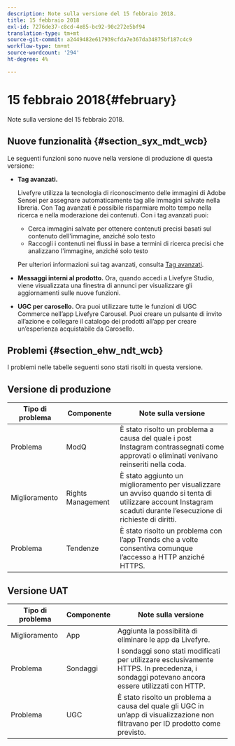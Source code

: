 ```yaml
---
description: Note sulla versione del 15 febbraio 2018.
title: 15 febbraio 2018
exl-id: 7276de37-c8cd-4e85-bc92-90c272e5bf94
translation-type: tm+mt
source-git-commit: a2449482e617939cfda7e367da34875bf187c4c9
workflow-type: tm+mt
source-wordcount: '294'
ht-degree: 4%

---
```


# 15 febbraio 2018{#february}

Note sulla versione del 15 febbraio 2018.

## Nuove funzionalità {#section_syx_mdt_wcb}

Le seguenti funzioni sono nuove nella versione di produzione di questa versione:

* **Tag avanzati.**

   Livefyre utilizza la tecnologia di riconoscimento delle immagini di Adobe Sensei per assegnare automaticamente tag alle immagini salvate nella libreria.
Con Tag avanzati è possibile risparmiare molto tempo nella ricerca e nella moderazione dei contenuti. Con i tag avanzati puoi:

   * Cerca immagini salvate per ottenere contenuti precisi basati sul contenuto dell&#39;immagine, anziché solo testo
   * Raccogli i contenuti nei flussi in base a termini di ricerca precisi che analizzano l&#39;immagine, anziché solo testo

   Per ulteriori informazioni sui tag avanzati, consulta [Tag avanzati](/help/using/c-features-livefyre/c-smart-tags/c-smart-tags.md#c_smart_tags).

* **Messaggi interni al prodotto.** Ora, quando accedi a Livefyre Studio, viene visualizzata una finestra di annunci per visualizzare gli aggiornamenti sulle nuove funzioni.
* **UGC per carosello.** Ora puoi utilizzare tutte le funzioni di UGC Commerce nell’app Livefyre Carousel. Puoi creare un pulsante di invito all’azione e collegare il catalogo dei prodotti all’app per creare un’esperienza acquistabile da Carosello.

## Problemi {#section_ehw_ndt_wcb}

I problemi nelle tabelle seguenti sono stati risolti in questa versione.

## Versione di produzione

| **Tipo di problema** | **Componente** | **Note sulla versione** |
|---|---|---|
| Problema | ModQ | È stato risolto un problema a causa del quale i post Instagram contrassegnati come approvati o eliminati venivano reinseriti nella coda. |
| Miglioramento | Rights Management | È stato aggiunto un miglioramento per visualizzare un avviso quando si tenta di utilizzare account Instagram scaduti durante l’esecuzione di richieste di diritti. |
| Problema | Tendenze | È stato risolto un problema con l’app Trends che a volte consentiva comunque l’accesso a HTTP anziché HTTPS. |

## Versione UAT

| **Tipo di problema** | **Componente** | **Note sulla versione** |
|---|---|---|
| Miglioramento | App | Aggiunta la possibilità di eliminare le app da Livefyre. |
| Problema | Sondaggi | I sondaggi sono stati modificati per utilizzare esclusivamente HTTPS. In precedenza, i sondaggi potevano ancora essere utilizzati con HTTP. |
| Problema | UGC | È stato risolto un problema a causa del quale gli UGC in un’app di visualizzazione non filtravano per ID prodotto come previsto. |
